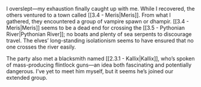 I overslept—my exhaustion finally caught up with me. While I recovered, the others ventured to a town called [[3.4 - Meris|Meris]]. From what I gathered, they encountered a group of vampire spawn or dhampir. [[3.4 - Meris|Meris]] seems to be a dead end for crossing the [[3.5 - Pythonian River|Pythonian River]]; no boats and plenty of sea serpents to discourage travel. The elves’ long-standing isolationism seems to have ensured that no one crosses the river easily.

The party also met a blacksmith named [[2.3.1 - Kallix|Kallix]], who’s spoken of mass-producing flintlock guns—an idea both fascinating and potentially dangerous. I’ve yet to meet him myself, but it seems he’s joined our extended group.